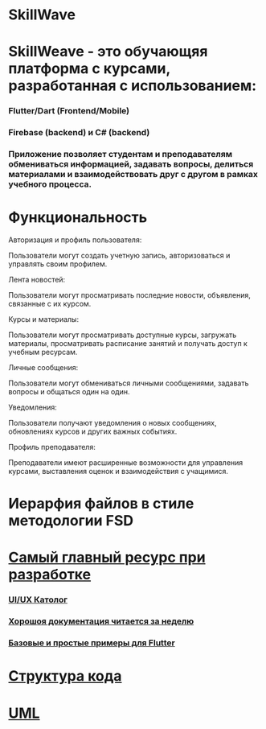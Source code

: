 # SkillWave

<h1>SkillWeave - это обучающяя платформа с курсами, разработанная с использованием:</h1>
<h3>Flutter/Dart (Frontend/Mobile)</h3> 
<h3>Firebase (backend) и C# (backend)<h3>
<p>Приложение позволяет студентам и преподавателям обмениваться информацией, задавать вопросы, делиться материалами и взаимодействовать друг с другом в рамках учебного процесса.</p>


<h1>Функциональность</h1>
<p>Авторизация и профиль пользователя:</p> Пользователи могут создать учетную запись, авторизоваться и управлять своим профилем.
<p>Лента новостей:</p> Пользователи могут просматривать последние новости, объявления, связанные с их курсом.
<p>Курсы и материалы:</p> Пользователи могут просматривать доступные курсы, загружать материалы, просматривать расписание занятий и получать доступ к учебным ресурсам.
<p>Личные сообщения:</p> Пользователи могут обмениваться личными сообщениями, задавать вопросы и общаться один на один.
<p>Уведомления:</p> Пользователи получают уведомления о новых сообщениях, обновлениях курсов и других важных событиях.
<p>Профиль преподавателя:</p> Преподаватели имеют расширенные возможности для управления курсами, выставления оценок и взаимодействия с учащимися.
<h1>Иерарфия файлов в стиле методологии FSD</h1>

<h1><a href="https://github.com/newbalancem5/flutter_info">Самый главный ресурс при разработке</a></h1>

<h3><a href="https://x-wei.github.io/flutter_catalog/#/">UI/UX Католог</a></h3>

<h3><a href="https://metanit.com/dart/tutorial/">Хорошоя документация читается за неделю</a></h3>
<h3><a href="https://metanit.com/dart/flutter/">Базовые и простые примеры для Flutter</a></h3>

<h1><a href="https://telegra.ph/Tehnicheskoe-zadanie-TZ-dlya-razrabotki-prilozheniya-Moodle-dlya-TTIIP-09-19" terget="_blank">Структура кода</a></h1>

<h1><a href="https://drive.google.com/file/d/1bB9vbCmVPvCR4TKL9TyGRM73fOFsXZl9/view?usp=sharing">UML</a></h1>
